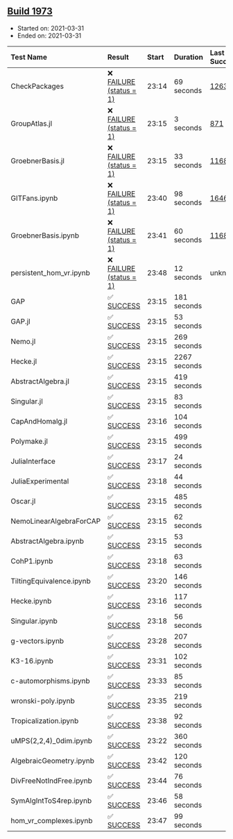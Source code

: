 ## [Build 1973](https://oscarci.mathematik.uni-kl.de/job/oscar-stable/1973/)

* Started on: 2021-03-31
* Ended on: 2021-03-31

| Test Name    | Result | Start | Duration | Last Success | First Failure |
|:-------------|:-------|:------|:---------|:-------------|:--------------|
| CheckPackages | ❌ [FAILURE (status = 1)](https://oscarci.mathematik.uni-kl.de/job/oscar-stable/1973/artifact/logs/build-1973/CheckPackages.log) | 23:14 | 69 seconds | [1263](https://oscarci.mathematik.uni-kl.de/job/oscar-stable/1263/) | [1264](https://oscarci.mathematik.uni-kl.de/job/oscar-stable/1264/) |
| GroupAtlas.jl | ❌ [FAILURE (status = 1)](https://oscarci.mathematik.uni-kl.de/job/oscar-stable/1973/artifact/logs/build-1973/GroupAtlas.jl.log) | 23:15 | 3 seconds | [871](https://oscarci.mathematik.uni-kl.de/job/oscar-stable/871/) | [872](https://oscarci.mathematik.uni-kl.de/job/oscar-stable/872/) |
| GroebnerBasis.jl | ❌ [FAILURE (status = 1)](https://oscarci.mathematik.uni-kl.de/job/oscar-stable/1973/artifact/logs/build-1973/GroebnerBasis.jl.log) | 23:15 | 33 seconds | [1168](https://oscarci.mathematik.uni-kl.de/job/oscar-stable/1168/) | [1169](https://oscarci.mathematik.uni-kl.de/job/oscar-stable/1169/) |
| GITFans.ipynb | ❌ [FAILURE (status = 1)](https://oscarci.mathematik.uni-kl.de/job/oscar-stable/1973/artifact/logs/build-1973/GITFans.ipynb.log) | 23:40 | 98 seconds | [1646](https://oscarci.mathematik.uni-kl.de/job/oscar-stable/1646/) | [1647](https://oscarci.mathematik.uni-kl.de/job/oscar-stable/1647/) |
| GroebnerBasis.ipynb | ❌ [FAILURE (status = 1)](https://oscarci.mathematik.uni-kl.de/job/oscar-stable/1973/artifact/logs/build-1973/GroebnerBasis.ipynb.log) | 23:41 | 60 seconds | [1168](https://oscarci.mathematik.uni-kl.de/job/oscar-stable/1168/) | [1169](https://oscarci.mathematik.uni-kl.de/job/oscar-stable/1169/) |
| persistent_hom_vr.ipynb | ❌ [FAILURE (status = 1)](https://oscarci.mathematik.uni-kl.de/job/oscar-stable/1973/artifact/logs/build-1973/persistent_hom_vr.ipynb.log) | 23:48 | 12 seconds | unknown | unknown |
| GAP | ✅ [SUCCESS](https://oscarci.mathematik.uni-kl.de/job/oscar-stable/1973/artifact/logs/build-1973/GAP.log) | 23:15 | 181 seconds |  |  |
| GAP.jl | ✅ [SUCCESS](https://oscarci.mathematik.uni-kl.de/job/oscar-stable/1973/artifact/logs/build-1973/GAP.jl.log) | 23:15 | 53 seconds |  |  |
| Nemo.jl | ✅ [SUCCESS](https://oscarci.mathematik.uni-kl.de/job/oscar-stable/1973/artifact/logs/build-1973/Nemo.jl.log) | 23:15 | 269 seconds |  |  |
| Hecke.jl | ✅ [SUCCESS](https://oscarci.mathematik.uni-kl.de/job/oscar-stable/1973/artifact/logs/build-1973/Hecke.jl.log) | 23:15 | 2267 seconds |  |  |
| AbstractAlgebra.jl | ✅ [SUCCESS](https://oscarci.mathematik.uni-kl.de/job/oscar-stable/1973/artifact/logs/build-1973/AbstractAlgebra.jl.log) | 23:15 | 419 seconds |  |  |
| Singular.jl | ✅ [SUCCESS](https://oscarci.mathematik.uni-kl.de/job/oscar-stable/1973/artifact/logs/build-1973/Singular.jl.log) | 23:15 | 83 seconds |  |  |
| CapAndHomalg.jl | ✅ [SUCCESS](https://oscarci.mathematik.uni-kl.de/job/oscar-stable/1973/artifact/logs/build-1973/CapAndHomalg.jl.log) | 23:16 | 104 seconds |  |  |
| Polymake.jl | ✅ [SUCCESS](https://oscarci.mathematik.uni-kl.de/job/oscar-stable/1973/artifact/logs/build-1973/Polymake.jl.log) | 23:15 | 499 seconds |  |  |
| JuliaInterface | ✅ [SUCCESS](https://oscarci.mathematik.uni-kl.de/job/oscar-stable/1973/artifact/logs/build-1973/JuliaInterface.log) | 23:17 | 24 seconds |  |  |
| JuliaExperimental | ✅ [SUCCESS](https://oscarci.mathematik.uni-kl.de/job/oscar-stable/1973/artifact/logs/build-1973/JuliaExperimental.log) | 23:18 | 44 seconds |  |  |
| Oscar.jl | ✅ [SUCCESS](https://oscarci.mathematik.uni-kl.de/job/oscar-stable/1973/artifact/logs/build-1973/Oscar.jl.log) | 23:15 | 485 seconds |  |  |
| NemoLinearAlgebraForCAP | ✅ [SUCCESS](https://oscarci.mathematik.uni-kl.de/job/oscar-stable/1973/artifact/logs/build-1973/NemoLinearAlgebraForCAP.log) | 23:15 | 62 seconds |  |  |
| AbstractAlgebra.ipynb | ✅ [SUCCESS](https://oscarci.mathematik.uni-kl.de/job/oscar-stable/1973/artifact/logs/build-1973/AbstractAlgebra.ipynb.log) | 23:15 | 53 seconds |  |  |
| CohP1.ipynb | ✅ [SUCCESS](https://oscarci.mathematik.uni-kl.de/job/oscar-stable/1973/artifact/logs/build-1973/CohP1.ipynb.log) | 23:18 | 63 seconds |  |  |
| TiltingEquivalence.ipynb | ✅ [SUCCESS](https://oscarci.mathematik.uni-kl.de/job/oscar-stable/1973/artifact/logs/build-1973/TiltingEquivalence.ipynb.log) | 23:20 | 146 seconds |  |  |
| Hecke.ipynb | ✅ [SUCCESS](https://oscarci.mathematik.uni-kl.de/job/oscar-stable/1973/artifact/logs/build-1973/Hecke.ipynb.log) | 23:16 | 117 seconds |  |  |
| Singular.ipynb | ✅ [SUCCESS](https://oscarci.mathematik.uni-kl.de/job/oscar-stable/1973/artifact/logs/build-1973/Singular.ipynb.log) | 23:18 | 56 seconds |  |  |
| g-vectors.ipynb | ✅ [SUCCESS](https://oscarci.mathematik.uni-kl.de/job/oscar-stable/1973/artifact/logs/build-1973/g-vectors.ipynb.log) | 23:28 | 207 seconds |  |  |
| K3-16.ipynb | ✅ [SUCCESS](https://oscarci.mathematik.uni-kl.de/job/oscar-stable/1973/artifact/logs/build-1973/K3-16.ipynb.log) | 23:31 | 102 seconds |  |  |
| c-automorphisms.ipynb | ✅ [SUCCESS](https://oscarci.mathematik.uni-kl.de/job/oscar-stable/1973/artifact/logs/build-1973/c-automorphisms.ipynb.log) | 23:33 | 85 seconds |  |  |
| wronski-poly.ipynb | ✅ [SUCCESS](https://oscarci.mathematik.uni-kl.de/job/oscar-stable/1973/artifact/logs/build-1973/wronski-poly.ipynb.log) | 23:35 | 219 seconds |  |  |
| Tropicalization.ipynb | ✅ [SUCCESS](https://oscarci.mathematik.uni-kl.de/job/oscar-stable/1973/artifact/logs/build-1973/Tropicalization.ipynb.log) | 23:38 | 92 seconds |  |  |
| uMPS(2,2,4)_0dim.ipynb | ✅ [SUCCESS](https://oscarci.mathematik.uni-kl.de/job/oscar-stable/1973/artifact/logs/build-1973/uMPS-2-2-4-_0dim.ipynb.log) | 23:22 | 360 seconds |  |  |
| AlgebraicGeometry.ipynb | ✅ [SUCCESS](https://oscarci.mathematik.uni-kl.de/job/oscar-stable/1973/artifact/logs/build-1973/AlgebraicGeometry.ipynb.log) | 23:42 | 120 seconds |  |  |
| DivFreeNotIndFree.ipynb | ✅ [SUCCESS](https://oscarci.mathematik.uni-kl.de/job/oscar-stable/1973/artifact/logs/build-1973/DivFreeNotIndFree.ipynb.log) | 23:44 | 76 seconds |  |  |
| SymAlgIntToS4rep.ipynb | ✅ [SUCCESS](https://oscarci.mathematik.uni-kl.de/job/oscar-stable/1973/artifact/logs/build-1973/SymAlgIntToS4rep.ipynb.log) | 23:46 | 58 seconds |  |  |
| hom_vr_complexes.ipynb | ✅ [SUCCESS](https://oscarci.mathematik.uni-kl.de/job/oscar-stable/1973/artifact/logs/build-1973/hom_vr_complexes.ipynb.log) | 23:47 | 99 seconds |  |  |
